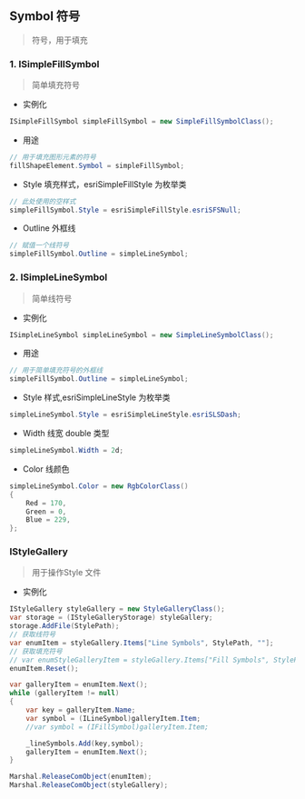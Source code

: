 ## Symbol 符号
> 符号，用于填充
### 1. ISimpleFillSymbol
> 简单填充符号

- 实例化
```cs
ISimpleFillSymbol simpleFillSymbol = new SimpleFillSymbolClass();
```
- 用途
```cs
// 用于填充图形元素的符号
fillShapeElement.Symbol = simpleFillSymbol;
```
- Style
填充样式，esriSimpleFillStyle 为枚举类
```cs
// 此处使用的空样式
simpleFillSymbol.Style = esriSimpleFillStyle.esriSFSNull;
```
- Outline
外框线
```cs
// 赋值一个线符号
simpleFillSymbol.Outline = simpleLineSymbol;
```

### 2. ISimpleLineSymbol
>简单线符号

- 实例化
```cs
ISimpleLineSymbol simpleLineSymbol = new SimpleLineSymbolClass();
```
- 用途
```cs
// 用于简单填充符号的外框线
simpleFillSymbol.Outline = simpleLineSymbol;
```
- Style
样式,esriSimpleLineStyle 为枚举类
```cs
simpleLineSymbol.Style = esriSimpleLineStyle.esriSLSDash;
```
- Width
线宽 double 类型
```cs
simpleLineSymbol.Width = 2d;
```
- Color
线颜色
```cs
simpleLineSymbol.Color = new RgbColorClass()
{
    Red = 170,
    Green = 0,
    Blue = 229,
};
```

### IStyleGallery
> 用于操作Style 文件
- 实例化
```cs
IStyleGallery styleGallery = new StyleGalleryClass();
var storage = (IStyleGalleryStorage) styleGallery;
storage.AddFile(StylePath);
// 获取线符号
var enumItem = styleGallery.Items["Line Symbols", StylePath, ""];
// 获取填充符号
// var enumStyleGalleryItem = styleGallery.Items["Fill Symbols", StylePath, ""];
enumItem.Reset();

var galleryItem = enumItem.Next();
while (galleryItem != null)
{
    var key = galleryItem.Name;
    var symbol = (ILineSymbol)galleryItem.Item;
    //var symbol = (IFillSymbol)galleryItem.Item;

    _lineSymbols.Add(key,symbol);
    galleryItem = enumItem.Next();                       
}

Marshal.ReleaseComObject(enumItem);
Marshal.ReleaseComObject(styleGallery);
```
